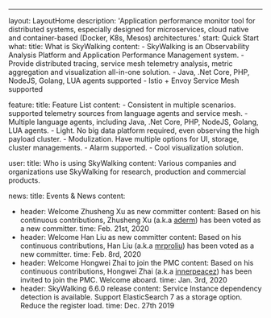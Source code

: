 ---
layout: LayoutHome
description: 'Application performance monitor tool for distributed systems, especially designed for microservices, cloud native and container-based (Docker, K8s, Mesos) architectures.'
start: Quick Start
what:
  title: What is SkyWalking
  content:
    - SkyWalking is an Observability Analysis Platform and Application Performance Management system.
    - Provide distributed tracing, service mesh telemetry analysis, metric aggregation and visualization all-in-one solution.
    - Java, .Net Core, PHP, NodeJS, Golang, LUA agents supported
    - Istio + Envoy Service Mesh supported

feature:
  title: Feature List
  content:
    - Consistent in multiple scenarios. supported telemetry sources from language agents and service mesh.
    - Multiple language agents, including Java, .Net Core, PHP, NodeJS, Golang, LUA agents.
    - Light. No big data platform required, even observing the high payload cluster.
    - Modulization. Have multiple options for UI, storage, cluster managements.
    - Alarm supported.
    - Cool visualization solution.

user:
  title: Who is using SkyWalking
  content: Various companies and organizations use SkyWalking for research, production and commercial products.

news:
  title: Events & News
  content:
  - header: Welcome Zhusheng Xu as new committer
    content: Based on his continuous contributions, Zhusheng Xu (a.k.a [aderm](https://github.com/aderm)) has been voted as a new committer.
    time: Feb. 21st, 2020
  - header: Welcome Han Liu as new committer
    content: Based on his continuous contributions, Han Liu (a.k.a [mrproliu](https://github.com/mrproliu)) has been voted as a new committer.
    time: Feb. 8rd, 2020
  - header: Welcome Hongwei Zhai to join the PMC
    content: Based on his continuous contributions, Hongwei Zhai (a.k.a [innerpeacez](https://github.com/innerpeacez)) has been invited to join the PMC. Welcome aboard.
    time: Jan. 3rd, 2020
  - header: SkyWalking 6.6.0 release
    content: Service Instance dependency detection is available. Support ElasticSearch 7 as a storage option. Reduce the register load.
    time: Dec. 27th 2019
